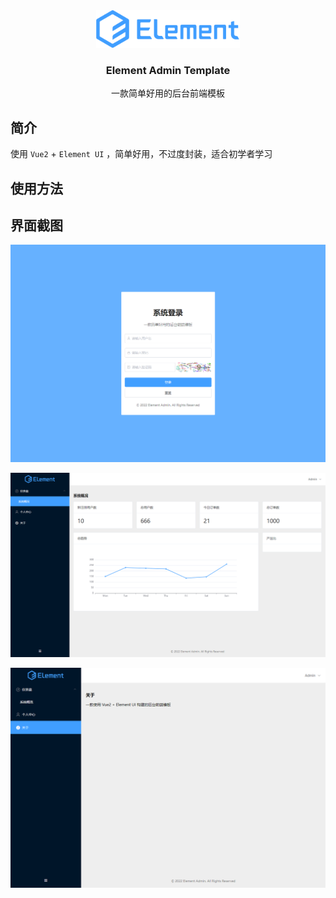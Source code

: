 <div align="center">
  <img src="docs/assets/images/logo.svg" alt="Logo" height="60">
  <h3 align="center">Element Admin Template</h3>
  <p align="center">
    一款简单好用的后台前端模板
  </p>
</div>

## 简介

使用 `Vue2` + `Element UI` ，简单好用，不过度封装，适合初学者学习

## 使用方法

## 界面截图

![登录页面](./docs/assets/images/screenshot-page-login.png)

![仪表盘系统概况页面](./docs/assets/images/screenshot-page-dashboard-overview.png)

![关于页面](./docs/assets/images/screenshot-page-about.png)